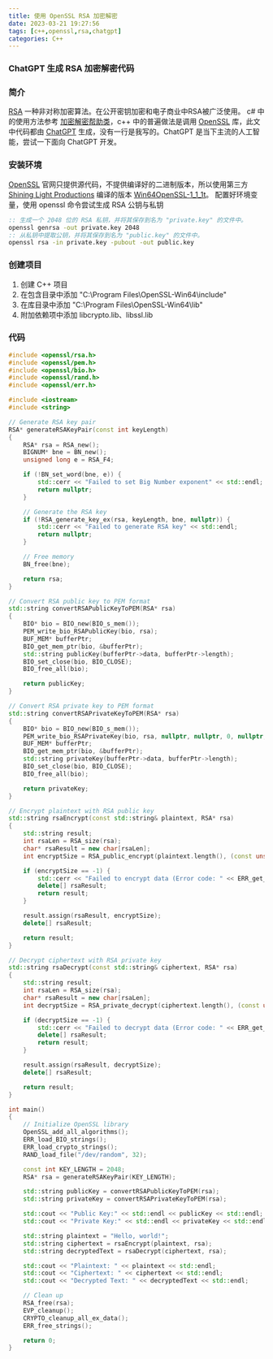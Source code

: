 ```yaml
---
title: 使用 OpenSSL RSA 加密解密
date: 2023-03-21 19:27:56
tags: [c++,openssl,rsa,chatgpt]
categories: C++
---
```

### ChatGPT 生成 RSA 加密解密代码
<!-- more -->
### 简介
[RSA](https://baike.baidu.com/item/RSA%E7%AE%97%E6%B3%95?fromtitle=RSA&fromid=210678) 一种非对称加密算法。在公开密钥加密和电子商业中RSA被广泛使用。
c# 中的使用方法参考 [加密解密帮助类](https://sadness96.github.io/blog/2018/01/10/csharp-EncryptionHelper/)，c++ 中的普遍做法是调用 [OpenSSL](https://www.openssl.org/) 库，此文中代码都由 [ChatGPT](https://openai.com/) 生成，没有一行是我写的。ChatGPT 是当下主流的人工智能，尝试一下面向 ChatGPT 开发。

### 安装环境
[OpenSSL](https://www.openssl.org/) 官网只提供源代码，不提供编译好的二进制版本，所以使用第三方 [Shining Light Productions](https://slproweb.com/) 编译的版本 [Win64OpenSSL-1_1_1t](https://slproweb.com/download/Win64OpenSSL-1_1_1t.exe)。
配置好环境变量，使用 openssl 命令尝试生成 RSA 公钥与私钥
``` cmd
:: 生成一个 2048 位的 RSA 私钥，并将其保存到名为 "private.key" 的文件中。
openssl genrsa -out private.key 2048
:: 从私钥中提取公钥，并将其保存到名为 "public.key" 的文件中。
openssl rsa -in private.key -pubout -out public.key
```
### 创建项目
1. 创建 C++ 项目
1. 在包含目录中添加 "C:\Program Files\OpenSSL-Win64\include"
1. 在库目录中添加 "C:\Program Files\OpenSSL-Win64\lib"
1. 附加依赖项中添加 libcrypto.lib、libssl.lib

### 代码
``` cpp
#include <openssl/rsa.h>
#include <openssl/pem.h>
#include <openssl/bio.h>
#include <openssl/rand.h>
#include <openssl/err.h>

#include <iostream>
#include <string>

// Generate RSA key pair
RSA* generateRSAKeyPair(const int keyLength)
{
	RSA* rsa = RSA_new();
	BIGNUM* bne = BN_new();
	unsigned long e = RSA_F4;

	if (!BN_set_word(bne, e)) {
		std::cerr << "Failed to set Big Number exponent" << std::endl;
		return nullptr;
	}

	// Generate the RSA key
	if (!RSA_generate_key_ex(rsa, keyLength, bne, nullptr)) {
		std::cerr << "Failed to generate RSA key" << std::endl;
		return nullptr;
	}

	// Free memory
	BN_free(bne);

	return rsa;
}

// Convert RSA public key to PEM format
std::string convertRSAPublicKeyToPEM(RSA* rsa)
{
	BIO* bio = BIO_new(BIO_s_mem());
	PEM_write_bio_RSAPublicKey(bio, rsa);
	BUF_MEM* bufferPtr;
	BIO_get_mem_ptr(bio, &bufferPtr);
	std::string publicKey(bufferPtr->data, bufferPtr->length);
	BIO_set_close(bio, BIO_CLOSE);
	BIO_free_all(bio);

	return publicKey;
}

// Convert RSA private key to PEM format
std::string convertRSAPrivateKeyToPEM(RSA* rsa)
{
	BIO* bio = BIO_new(BIO_s_mem());
	PEM_write_bio_RSAPrivateKey(bio, rsa, nullptr, nullptr, 0, nullptr, nullptr);
	BUF_MEM* bufferPtr;
	BIO_get_mem_ptr(bio, &bufferPtr);
	std::string privateKey(bufferPtr->data, bufferPtr->length);
	BIO_set_close(bio, BIO_CLOSE);
	BIO_free_all(bio);

	return privateKey;
}

// Encrypt plaintext with RSA public key
std::string rsaEncrypt(const std::string& plaintext, RSA* rsa)
{
	std::string result;
	int rsaLen = RSA_size(rsa);
	char* rsaResult = new char[rsaLen];
	int encryptSize = RSA_public_encrypt(plaintext.length(), (const unsigned char*)plaintext.c_str(), (unsigned char*)rsaResult, rsa, RSA_PKCS1_PADDING);

	if (encryptSize == -1) {
		std::cerr << "Failed to encrypt data (Error code: " << ERR_get_error() << ")" << std::endl;
		delete[] rsaResult;
		return result;
	}

	result.assign(rsaResult, encryptSize);
	delete[] rsaResult;

	return result;
}

// Decrypt ciphertext with RSA private key
std::string rsaDecrypt(const std::string& ciphertext, RSA* rsa)
{
	std::string result;
	int rsaLen = RSA_size(rsa);
	char* rsaResult = new char[rsaLen];
	int decryptSize = RSA_private_decrypt(ciphertext.length(), (const unsigned char*)ciphertext.c_str(), (unsigned char*)rsaResult, rsa, RSA_PKCS1_PADDING);

	if (decryptSize == -1) {
		std::cerr << "Failed to decrypt data (Error code: " << ERR_get_error() << ")" << std::endl;
		delete[] rsaResult;
		return result;
	}

	result.assign(rsaResult, decryptSize);
	delete[] rsaResult;

	return result;
}

int main()
{
	// Initialize OpenSSL library
	OpenSSL_add_all_algorithms();
	ERR_load_BIO_strings();
	ERR_load_crypto_strings();
	RAND_load_file("/dev/random", 32);

	const int KEY_LENGTH = 2048;
	RSA* rsa = generateRSAKeyPair(KEY_LENGTH);

	std::string publicKey = convertRSAPublicKeyToPEM(rsa);
	std::string privateKey = convertRSAPrivateKeyToPEM(rsa);

	std::cout << "Public Key:" << std::endl << publicKey << std::endl;
	std::cout << "Private Key:" << std::endl << privateKey << std::endl;

	std::string plaintext = "Hello, world!";
	std::string ciphertext = rsaEncrypt(plaintext, rsa);
	std::string decryptedText = rsaDecrypt(ciphertext, rsa);

	std::cout << "Plaintext: " << plaintext << std::endl;
	std::cout << "Ciphertext: " << ciphertext << std::endl;
	std::cout << "Decrypted Text: " << decryptedText << std::endl;

	// Clean up
	RSA_free(rsa);
	EVP_cleanup();
	CRYPTO_cleanup_all_ex_data();
	ERR_free_strings();

	return 0;
}
```